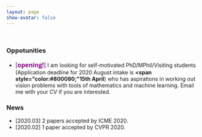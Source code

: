 ```yaml
---
layout: page
show-avatar: false
---
```

&nbsp;
### Oppotunities
- <span style="color:#800080; font-size: 16px; font-family: 'Open Sans', 'Helvetica Neue', Helvetica, Arial, sans-serif; text-align: justify;"> [<strong>opening!</strong>] </span> 
I am looking for self-motivated PhD/MPhil/Visiting students (Application deadline for 2020 August intake is <span><strong><span style="color:#800080;"15th April</strong></span>) who has aspirations in working out vision problems 
with tools of mathematics and machine learning. Email me with your CV if you are interested.

### News
- [2020.03] 2 papers accepted by ICME 2020.
- [2020.02] 1 paper accepted by CVPR 2020.
